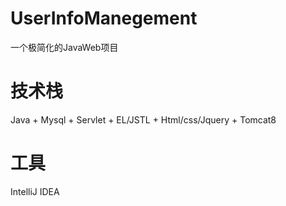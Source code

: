 # UserInfoManegement
一个极简化的JavaWeb项目

# 技术栈
Java + Mysql + Servlet + EL/JSTL + Html/css/Jquery + Tomcat8

# 工具
IntelliJ IDEA
